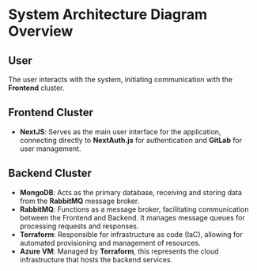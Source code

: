 # System Architecture Diagram Overview

## User

The user interacts with the system, initiating communication with the **Frontend** cluster.

## Frontend Cluster

- **NextJS**: Serves as the main user interface for the application, connecting directly to **NextAuth.js** for authentication and **GitLab** for user management.

## Backend Cluster

- **MongoDB**: Acts as the primary database, receiving and storing data from the **RabbitMQ** message broker.
- **RabbitMQ**: Functions as a message broker, facilitating communication between the Frontend and Backend. It manages message queues for processing requests and responses.
- **Terraform**: Responsible for infrastructure as code (IaC), allowing for automated provisioning and management of resources.
- **Azure VM**: Managed by **Terraform**, this represents the cloud infrastructure that hosts the backend services.
